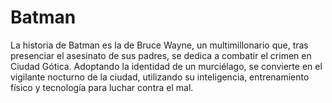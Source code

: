 # Batman

La historia de Batman es la de Bruce Wayne, un multimillonario que, tras presenciar el asesinato de sus padres, se dedica a combatir el crimen en Ciudad Gótica. Adoptando la identidad de un murciélago, se convierte en el vigilante nocturno de la ciudad, utilizando su inteligencia, entrenamiento físico y tecnología para luchar contra el mal. 
